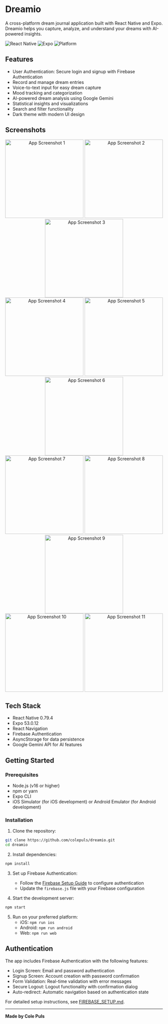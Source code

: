 # Dreamio

A cross-platform dream journal application built with React Native and Expo. Dreamio helps you capture, analyze, and understand your dreams with AI-powered insights.

![React Native](https://img.shields.io/badge/React%20Native-0.79.4-blue?style=for-the-badge&logo=react)
![Expo](https://img.shields.io/badge/Expo-53.0.12-black?style=for-the-badge&logo=expo)
![Platform](https://img.shields.io/badge/Platform-iOS%20%7C%20Android%20%7C%20Web-lightgrey?style=for-the-badge)

## Features

- User Authentication: Secure login and signup with Firebase Authentication
- Record and manage dream entries
- Voice-to-text input for easy dream capture
- Mood tracking and categorization
- AI-powered dream analysis using Google Gemini
- Statistical insights and visualizations
- Search and filter functionality
- Dark theme with modern UI design

## Screenshots

<div align="center">
  <img src="screenshots/Simulator Screenshot - iPhone Xs Max - 2025-07-01 at 17.37.55.png" width="250" alt="App Screenshot 1"/>
  <img src="screenshots/Simulator Screenshot - iPhone Xs Max - 2025-07-01 at 17.38.04.png" width="250" alt="App Screenshot 2"/>
  <img src="screenshots/Simulator Screenshot - iPhone Xs Max - 2025-07-01 at 17.39.29.png" width="250" alt="App Screenshot 3"/>
</div>

<div align="center">
  <img src="screenshots/Simulator Screenshot - iPhone Xs Max - 2025-07-01 at 17.40.12.png" width="250" alt="App Screenshot 4"/>
  <img src="screenshots/Simulator Screenshot - iPhone Xs Max - 2025-07-01 at 17.40.21.png" width="250" alt="App Screenshot 5"/>
  <img src="screenshots/Simulator Screenshot - iPhone Xs Max - 2025-07-01 at 17.40.36.png" width="250" alt="App Screenshot 6"/>
</div>

<div align="center">
  <img src="screenshots/Simulator Screenshot - iPhone Xs Max - 2025-07-01 at 17.40.44.png" width="250" alt="App Screenshot 7"/>
  <img src="screenshots/Simulator Screenshot - iPhone Xs Max - 2025-07-01 at 17.41.04.png" width="250" alt="App Screenshot 8"/>
  <img src="screenshots/Simulator Screenshot - iPhone Xs Max - 2025-07-01 at 17.41.20.png" width="250" alt="App Screenshot 9"/>
</div>

<div align="center">
  <img src="screenshots/Simulator Screenshot - iPhone Xs Max - 2025-07-01 at 17.41.29.png" width="250" alt="App Screenshot 10"/>
  <img src="screenshots/Simulator Screenshot - iPhone Xs Max - 2025-07-01 at 17.41.36.png" width="250" alt="App Screenshot 11"/>
</div>

## Tech Stack

- React Native 0.79.4
- Expo 53.0.12
- React Navigation
- Firebase Authentication
- AsyncStorage for data persistence
- Google Gemini API for AI features

## Getting Started

### Prerequisites

- Node.js (v16 or higher)
- npm or yarn
- Expo CLI
- iOS Simulator (for iOS development) or Android Emulator (for Android development)

### Installation

1. Clone the repository:
```bash
git clone https://github.com/colepuls/dreamio.git
cd dreamio
```

2. Install dependencies:
```bash
npm install
```

3. Set up Firebase Authentication:
   - Follow the [Firebase Setup Guide](FIREBASE_SETUP.md) to configure authentication
   - Update the `firebase.js` file with your Firebase configuration

4. Start the development server:
```bash
npm start
```

5. Run on your preferred platform:
   - iOS: `npm run ios`
   - Android: `npm run android`
   - Web: `npm run web`

## Authentication

The app includes Firebase Authentication with the following features:

- Login Screen: Email and password authentication
- Signup Screen: Account creation with password confirmation
- Form Validation: Real-time validation with error messages
- Secure Logout: Logout functionality with confirmation dialog
- Auto-redirect: Automatic navigation based on authentication state

For detailed setup instructions, see [FIREBASE_SETUP.md](FIREBASE_SETUP.md).

---

**Made by Cole Puls**
